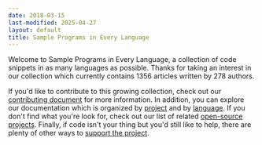 ```yaml
---
date: 2018-03-15
last-modified: 2025-04-27
layout: default
title: Sample Programs in Every Language
---
```


Welcome to Sample Programs in Every Language, a collection of code snippets in as many languages as possible. Thanks for taking an interest in our collection which currently contains 1356 articles written by 278 authors.

If you'd like to contribute to this growing collection, check out our [contributing document](https://github.com/TheRenegadeCoder/sample-programs/blob/master/.github/CONTRIBUTING.md) for more information. In addition, you can explore our documentation which is organized by [project](/projects) and by [language](/languages). If you don't find what you're look for, check out our list of related [open-source projects](/related). Finally, if code isn't your thing but you'd still like to help, there are plenty of other ways to [support the project](https://therenegadecoder.com/updates/5-ways-you-can-support-the-renegade-coder/).